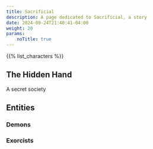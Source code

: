 ```yaml
---
title: Sacrificial
description: A page dedicated to Sacrificial, a story
date: 2024-09-24T21:40:41-04:00
weight: 20
params:
    noTitle: true
---
```


{{% list_characters %}}

## The Hidden Hand

A secret society

## Entities

### Demons

### Exorcists
